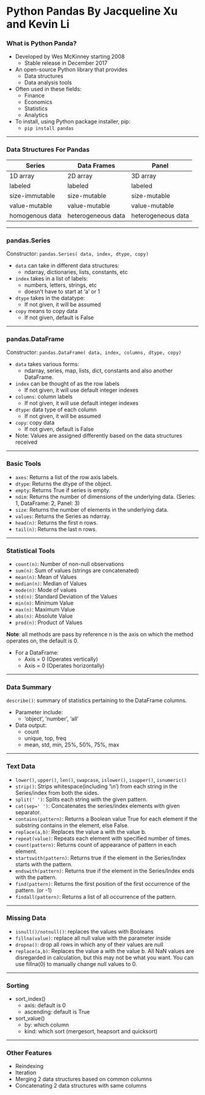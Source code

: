 # Python Pandas By Jacqueline Xu and Kevin Li

### What is Python Panda?
* Developed by Wes McKinney starting 2008
  * Stable release in December 2017
* An open-source Python library that provides
  * Data structures
  * Data analysis tools
* Often used in these fields:
  * Finance
  * Economics
  * Statistics
  * Analytics
* To install, using Python package installer, pip:
  * `pip install pandas`
---

### Data Structures For Pandas
| Series | Data Frames | Panel |
| --- | --- | --- |
| 1D array | 2D array | 3D array |
| labeled | labeled | labeled |
| size-immutable | size-mutable | size-mutable |
| value-mutable | value-mutable | value-mutable |
| homogenous data | heterogeneous data | heterogeneous data |

---

### pandas.Series
Constructor: `pandas.Series( data, index, dtype, copy)`
* `data` can take in different data structures:
  * ndarray, dictionaries, lists, constants, etc
* `index` takes in a list of labels:
  * numbers, letters, strings, etc
  * doesn’t have to start at ‘a’ or 1
* `dtype` takes in the datatype:
  * If not given, it will be assumed
* `copy` means to copy data
  * If not given, default is False

---

### pandas.DataFrame
Constructor: `pandas.DataFrame( data, index, columns, dtype, copy)`
* `data` takes various forms:
  * ndarray, series, map, lists, dict, constants and also another DataFrame.
* `index` can be thought of as the row labels
  * If not given, it will use default integer indexes
* `columns`: column labels
  * If not given, it will use default integer indexes
* `dtype`: data type of each column
  * If not given, it will be assumed
* `copy`: copy data
  * If not given, default is False
* Note: Values are assigned differently based on the data structures received

---

### Basic Tools
* `axes`: Returns a list of the row axis labels.
* `dtype`: Returns the dtype of the object.
* `empty`: Returns True if series is empty.
* `ndim`: Returns the number of dimensions of the underlying data. (Series: 1, DataFrame: 2, Panel: 3)
* `size`: Returns the number of elements in the underlying data.
* `values`: Returns the Series as ndarray.
* `head(n)`: Returns the first n rows.
* `tail(n)`: Returns the last n rows.

---

### Statistical Tools
* `count(n)`: Number of non-null observations
* `sum(n)`: Sum of values (strings are concatenated)
* `mean(n)`: Mean of Values
* `median(n)`: Median of Values
* `mode(n)`: Mode of values
* `std(n)`: Standard Deviation of the Values
* `min(n)`: Minimum Value
* `max(n)`: Maximum Value
* `abs(n)`: Absolute Value
* `prod(n)`: Product of Values

**Note**: all methods are pass by reference
n is the axis on which the method operates on, the default is 0.
* For a DataFrame:
  * Axis = 0 (Operates vertically)
  * Axis = 0 (Operates horizontally)

---

### Data Summary
`describe()`: summary of statistics pertaining to the DataFrame columns.
* Parameter include:
  * ‘object’, ‘number’, ‘all’
* Data output:
  * count
  * unique, top, freq
  * mean, std, min, 25%, 50%, 75%, max

---

### Text Data
* `lower()`, `upper()`, `len()`, `swapcase`, `islower()`, `isupper()`, `isnumeric()`
* `strip()`: Strips whitespace(including ‘\n’) from each string in the Series/index from both the sides.
* `split(' ')`: Splits each string with the given pattern.
* `cat(sep=' ')`: Concatenates the series/index elements with given separator.
* `contains(pattern)`: Returns a Boolean value True for each element if the substring contains in the element, else False.
* `replace(a,b)`: Replaces the value a with the value b.
* `repeat(value)`: Repeats each element with specified number of times.
* `count(pattern)`: Returns count of appearance of pattern in each element.
* `startswith(pattern)`: Returns true if the element in the Series/Index starts with the pattern.
* `endswith(pattern)`: Returns true if the element in the Series/Index ends with the pattern.
* `find(pattern)`: Returns the first position of the first occurrence of the pattern. (or -1)
* `findall(pattern)`: Returns a list of all occurrence of the pattern.

---

### Missing Data
* `isnull()/notnull()`: replaces the values with Booleans
* `fillna(value)`: replace all null value with the parameter inside
* `dropna()`: drop all rows in which any of their values are null
* `replace(a,b)`: Replaces the value a with the value b.
All NaN values are disregarded in calculation, but this may not be what you want. You can use fillna(0) to manually change null values to 0.

---

### Sorting
* sort_index()
  * axis: default is 0
  * ascending: default is True
* sort_value()
  * by: which column
  * kind: which sort (mergesort, heapsort and quicksort)

---

### Other Features
* Reindexing
* Iteration
* Merging 2 data structures based on common columns
* Concatenating 2 data structures with same columns
